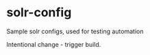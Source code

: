 # solr-config
Sample solr configs, used for testing automation

Intentional change - trigger build.
